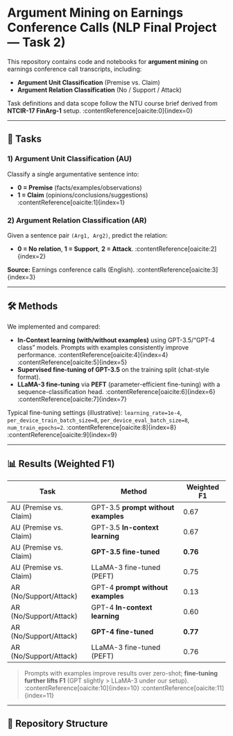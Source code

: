 # Argument Mining on Earnings Conference Calls (NLP Final Project — Task 2)

This repository contains code and notebooks for **argument mining** on earnings conference call transcripts, including:
- **Argument Unit Classification** (Premise vs. Claim)
- **Argument Relation Classification** (No / Support / Attack)

Task definitions and data scope follow the NTU course brief derived from **NTCIR-17 FinArg-1** setup. :contentReference[oaicite:0]{index=0}

---

## 📌 Tasks

### 1) Argument Unit Classification (AU)
Classify a single argumentative sentence into:
- **0 = Premise** (facts/examples/observations)
- **1 = Claim** (opinions/conclusions/suggestions) :contentReference[oaicite:1]{index=1}

### 2) Argument Relation Classification (AR)
Given a sentence pair `(Arg1, Arg2)`, predict the relation:
- **0 = No relation**, **1 = Support**, **2 = Attack**. :contentReference[oaicite:2]{index=2}

**Source:** Earnings conference calls (English). :contentReference[oaicite:3]{index=3}

---

## 🛠️ Methods

We implemented and compared:
- **In-Context learning (with/without examples)** using GPT-3.5/“GPT-4 class” models. Prompts with examples consistently improve performance. :contentReference[oaicite:4]{index=4} :contentReference[oaicite:5]{index=5}
- **Supervised fine-tuning of GPT-3.5** on the training split (chat-style format).
- **LLaMA-3 fine-tuning** via **PEFT** (parameter-efficient fine-tuning) with a sequence-classification head. :contentReference[oaicite:6]{index=6} :contentReference[oaicite:7]{index=7}

Typical fine-tuning settings (illustrative):
`learning_rate=1e-4`, `per_device_train_batch_size=8`, `per_device_eval_batch_size=8`, `num_train_epochs=2`. :contentReference[oaicite:8]{index=8} :contentReference[oaicite:9]{index=9}

---

## 📊 Results (Weighted F1)

| Task | Method | Weighted F1 |
|---|---|---|
| AU (Premise vs. Claim) | GPT-3.5 **prompt without examples** | 0.67 |
| AU (Premise vs. Claim) | GPT-3.5 **In-context learning** | 0.67 |
| AU (Premise vs. Claim) | **GPT-3.5 fine-tuned** | **0.76** |
| AU (Premise vs. Claim) | LLaMA-3 fine-tuned (PEFT) | 0.75 |
| AR (No/Support/Attack) | GPT-4 **prompt without examples** | 0.13 |
| AR (No/Support/Attack) | GPT-4 **In-context learning** | 0.60 |
| AR (No/Support/Attack) | **GPT-4 fine-tuned** | **0.77** |
| AR (No/Support/Attack) | LLaMA-3 fine-tuned (PEFT) | 0.76 |

> Prompts with examples improve results over zero-shot; **fine-tuning further lifts F1** (GPT slightly > LLaMA-3 under our setup). :contentReference[oaicite:10]{index=10} :contentReference[oaicite:11]{index=11}

---

## 📂 Repository Structure

